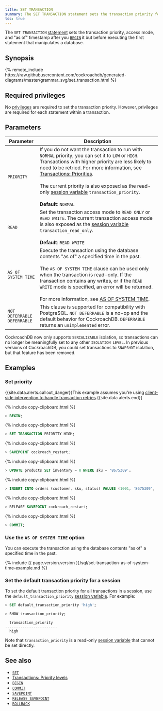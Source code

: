 ```yaml
---
title: SET TRANSACTION
summary: The SET TRANSACTION statement sets the transaction priority for the current session or an individual transaction.
toc: true
---
```


The `SET TRANSACTION` [statement](sql-statements.html) sets the transaction priority, access mode, and "as of" timestamp after you [`BEGIN`](begin-transaction.html) it but before executing the first statement that manipulates a database.

## Synopsis

<div>
{% remote_include https://raw.githubusercontent.com/cockroachdb/generated-diagrams/master/grammar_svg/set_transaction.html %}
</div>

## Required privileges

No [privileges](authorization.html#assign-privileges) are required to set the transaction priority. However, privileges are required for each statement within a transaction.

## Parameters

Parameter | Description
----------|------------
`PRIORITY` | If you do not want the transaction to run with `NORMAL` priority, you can set it to `LOW` or `HIGH`. Transactions with higher priority are less likely to need to be retried. For more information, see [Transactions: Priorities](transactions.html#transaction-priorities).<br><br>The current priority is also exposed as the read-only [session variable](show-vars.html) `transaction_priority`.<br><br>**Default**: `NORMAL`
`READ` | Set the transaction access mode to `READ ONLY` or `READ WRITE`. The current transaction access mode is also exposed as the [session variable](show-vars.html) `transaction_read_only`.<br><br>**Default**: `READ WRITE`
`AS OF SYSTEM TIME` | Execute the transaction using the database contents "as of" a specified time in the past.<br/><br/> The `AS OF SYSTEM TIME` clause can be used only when the transaction is read-only. If the transaction contains any writes, or if the `READ WRITE` mode is specified, an error will be returned.<br/><br/>For more information, see [AS OF SYSTEM TIME](as-of-system-time.html).
`NOT DEFERRABLE`<br>`DEFERRABLE` |  This clause is supported for compatibility with PostgreSQL. `NOT DEFERRABLE` is a no-op and the default behavior for CockroachDB. `DEFERRABLE` returns an `unimplemented` error.

CockroachDB now only supports `SERIALIZABLE` isolation, so transactions can no longer be meaningfully set to any other `ISOLATION LEVEL`. In previous versions of CockroachDB, you could set transactions to `SNAPSHOT` isolation, but that feature has been removed.

## Examples

### Set priority

{{site.data.alerts.callout_danger}}This example assumes you're using <a href="transactions.html#client-side-intervention">client-side intervention to handle transaction retries</a>.{{site.data.alerts.end}}

{% include copy-clipboard.html %}
~~~ sql
> BEGIN;
~~~

{% include copy-clipboard.html %}
~~~ sql
> SET TRANSACTION PRIORITY HIGH;
~~~

{% include copy-clipboard.html %}
~~~ sql
> SAVEPOINT cockroach_restart;
~~~

{% include copy-clipboard.html %}
~~~ sql
> UPDATE products SET inventory = 0 WHERE sku = '8675309';
~~~

{% include copy-clipboard.html %}
~~~ sql
> INSERT INTO orders (customer, sku, status) VALUES (1001, '8675309', 'new');
~~~

{% include copy-clipboard.html %}
~~~ sql
> RELEASE SAVEPOINT cockroach_restart;
~~~

{% include copy-clipboard.html %}
~~~ sql
> COMMIT;
~~~

### Use the `AS OF SYSTEM TIME` option

You can execute the transaction using the database contents "as of" a specified time in the past.

{% include {{ page.version.version }}/sql/set-transaction-as-of-system-time-example.md %}

### Set the default transaction priority for a session

 To set the default transaction priority for all transactions in a session, use the `default_transaction_priority` [session variable](set-vars.html). For example:

~~~ sql
> SET default_transaction_priority 'high';
~~~

~~~ sql
> SHOW transaction_priority;
~~~

~~~
  transaction_priority
------------------------
  high
~~~

Note that `transaction_priority` is a read-only [session variable](show-vars.html) that cannot be set directly.

## See also

- [`SET`](set-vars.html)
- [Transactions: Priority levels](transactions.html#transaction-priorities)
- [`BEGIN`](begin-transaction.html)
- [`COMMIT`](commit-transaction.html)
- [`SAVEPOINT`](savepoint.html)
- [`RELEASE SAVEPOINT`](release-savepoint.html)
- [`ROLLBACK`](rollback-transaction.html)
